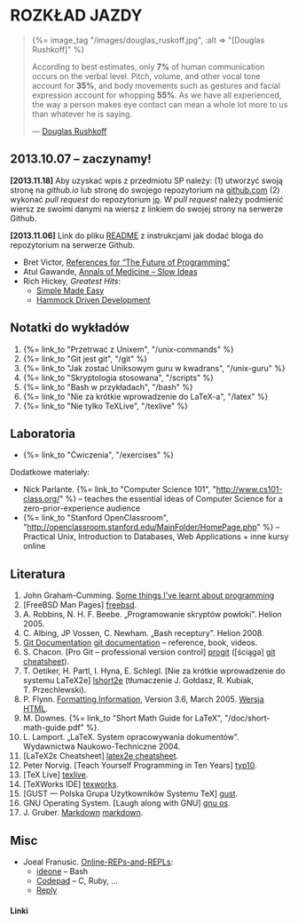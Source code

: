 # ROZKŁAD JAZDY

<blockquote>
  {%= image_tag "/images/douglas_ruskoff.jpg", :alt => "[Douglas Rushkoff]" %}
  <p>
   According to best estimates, only <b>7%</b>
   of human communication occurs on the verbal level.
   Pitch, volume, and other vocal tone account for <b>35%</b>,
   and body movements such as gestures and facial expression
   account for whopping <b>55%</b>. As we have all experienced, the
   way a person makes eye contact can mean a whole lot
   more to us than whatever he is saying.
  </p>
  <p class="author">— <a href="http://www.rushkoff.com/blog/">Douglas Rushkoff</a></p>
</blockquote>


## 2013.10.07 – zaczynamy!

**[2013.11.18]** Aby uzyskać wpis z przedmiotu SP należy:
(1) utworzyć swoją stronę na *github.io* lub stronę
do swojego repozytorium na [github.com](https://github.com)
(2) wykonać *pull request* do repozytorium [jp](https://github.com/egzamin/sp).
W *pull request* należy podmienić wiersz ze swoimi danymi na wiersz
z linkiem do swojej strony na serwerze Github.

**[2013.11.06]** Link do pliku [README](https://github.com/wbzyl/jekyll-based-repository-pages)
z instrukcjami jak dodać bloga do repozytorium na serwerze Github.

* Bret Victor,
  [References for “The Future of Programming”](http://worrydream.com/dbx/)
* Atul Gawande,
  [Annals of Medicine – Slow Ideas](http://www.newyorker.com/reporting/2013/07/29/130729fa_fact_gawande?currentPage=all)
* Rich Hickey, *Greatest Hits*:
  - [Simple Made Easy](http://www.infoq.com/presentations/Simple-Made-Easy)
  - [Hammock Driven Development](http://www.youtube.com/watch?v=f84n5oFoZBc)


## Notatki do wykładów

1. {%= link_to "Przetrwać z Unixem", "/unix-commands" %}
1. {%= link_to "Git jest git", "/git" %}
1. {%= link_to "Jak zostać Uniksowym guru w kwadrans", "/unix-guru" %}
1. {%= link_to "Skryptologia stosowana", "/scripts" %}
1. {%= link_to "Bash w przykładach", "/bash" %}
1. {%= link_to "Nie za krótkie wprowadzenie do LaTeX-a", "/latex" %}
1. {%= link_to "Nie tylko TeXLive", "/texlive" %}


## Laboratoria

* {%= link_to "Ćwiczenia", "/exercises" %}

Dodatkowe materiały:

* Nick Parlante.
  {%= link_to "Computer Science 101", "http://www.cs101-class.org/" %} –
  teaches the essential ideas of Computer Science for a zero-prior-experience audience
* {%= link_to "Stanford OpenClassroom", "http://openclassroom.stanford.edu/MainFolder/HomePage.php" %} –
  Practical Unix, Introduction to Databases, Web Applications + inne kursy online


## Literatura

1. John Graham-Cumming.
   [Some things I've learnt about programming](http://blog.jgc.org/2012/07/some-things-ive-learnt-about.html)
1. [FreeBSD Man Pages] [freebsd].
1. A. Robbins, N. H. F. Beebe. „Programowanie skryptów powłoki”. Helion 2005.
1. C. Albing, JP Vossen, C. Newham. „Bash receptury”. Helion 2008.
1. [Git Documentation] [git documentation] – reference, book, videos.
1. S. Chacon. [Pro Git – professional version control] [progit]
   ([ściąga] [git cheatsheet]).
1. T. Oetiker, H. Partl, I. Hyna, E. Schlegl.
   [Nie za krótkie wprowadzenie do systemu LaTeX2e] [lshort2e]
   (tłumaczenie J. Gołdasz, R. Kubiak, T. Przechlewski).
1. P. Flynn.
   [Formatting Information](http://www.ctan.org/tex-archive/info/beginlatex/),
   Version 3.6, March 2005.
   [Wersja HTML](http://www.tex.ac.uk/tex-archive/info/beginlatex/html/).
1. M. Downes. {%= link_to "Short Math Guide for LaTeX", "/doc/short-math-guide.pdf" %}.
1. L. Lamport. „LaTeX. System opracowywania dokumentów”. Wydawnictwa Naukowo-Techniczne 2004.
1. [LaTeX2ε Cheatsheet] [latex2e cheatsheet].
1. Peter Norvig. [Teach Yourself Programming in Ten Years] [typ10].
1. [TeX Live] [texlive].
1. [TeXWorks IDE] [texworks].
1. [GUST — Polska Grupa Użytkowników Systemu TeX] [gust].
1. GNU Operating System. [Laugh along with GNU] [gnu os].
1. J. Gruber. [Markdown] [markdown].

## Misc

* Joeal Franusic.
  [Online-REPs-and-REPLs](http://joel.franusic.com/w/page/26128430/Online-REPs-and-REPLs):
  - [ideone](http://ideone.com/) – Bash
  - [Codepad](http://codepad.org/) – C, Ruby, …
  - [Reply](http://repl.it/)


#### Linki

[git documentation]: http://git-scm.com/doc "Git Documentation"
[freebsd]: http://www.freebsd.org/cgi/man.cgi "FreeBSD Man Pages: Index Page"
[lshort2e]: ftp://ftp.gust.org.pl/pub/CTAN/info/lshort/polish/lshort2e.pdf "Wprowadzenie do systemu LaTeX2e"
[gnu os]: http://www.gnu.org/fun/fun.html "Laugh along with GNU - GNU Project - Free Software Foundation (FSF)"
[progit]: http://progit.org/book/ "Pro Git – professional version control"
[git cheatsheet]: http://blog.fournova.com/2011/06/git-cheat-sheet/ "Git cheatsheet | fournova"
[markdown]: http://daringfireball.net/projects/markdown/ "Daring Fireball: Markdown"
[texlive]: http://www.tug.org/texlive/ "TeX Live"
[texworks]: http://www.tug.org/texworks/ "TeXworks: lowering the entry barrier to the TeX world"
[gust]: http://www.gust.org.pl/ "Grupa Użytkowników Systemu TeX"
[typ10]: http://norvig.com/21-days.html "Teach Yourself Programming in Ten Years"
[latex2e cheatsheet]: http://stdout.org/~winston/latex/latexsheet.pdf "LaTeX2ε Cheat Sheet"
